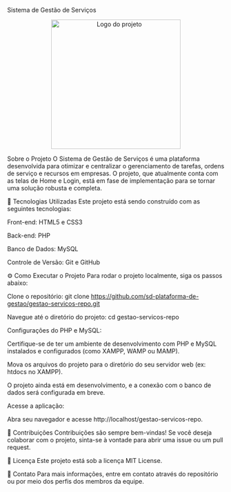 Sistema de Gestão de Serviços
<p align="center">
<img src="https://i.imgur.com/2Yc6Y9b.png" alt="Logo do projeto" width="300"/>
</p>

Sobre o Projeto
O Sistema de Gestão de Serviços é uma plataforma desenvolvida para otimizar e centralizar o gerenciamento de tarefas, ordens de serviço e recursos em empresas. O projeto, que atualmente conta com as telas de Home e Login, está em fase de implementação para se tornar uma solução robusta e completa.

🚀 Tecnologias Utilizadas
Este projeto está sendo construído com as seguintes tecnologias:

Front-end: HTML5 e CSS3

Back-end: PHP

Banco de Dados: MySQL

Controle de Versão: Git e GitHub

⚙️ Como Executar o Projeto
Para rodar o projeto localmente, siga os passos abaixo:

Clone o repositório:
git clone https://github.com/sd-plataforma-de-gestao/gestao-servicos-repo.git

Navegue até o diretório do projeto:
cd gestao-servicos-repo

Configurações do PHP e MySQL:

Certifique-se de ter um ambiente de desenvolvimento com PHP e MySQL instalados e configurados (como XAMPP, WAMP ou MAMP).

Mova os arquivos do projeto para o diretório do seu servidor web (ex: htdocs no XAMPP).

O projeto ainda está em desenvolvimento, e a conexão com o banco de dados será configurada em breve.

Acesse a aplicação:

Abra seu navegador e acesse http://localhost/gestao-servicos-repo.

🤝 Contribuições
Contribuições são sempre bem-vindas! Se você deseja colaborar com o projeto, sinta-se à vontade para abrir uma issue ou um pull request.

📝 Licença
Este projeto está sob a licença MIT License.

📧 Contato
Para mais informações, entre em contato através do repositório ou por meio dos perfis dos membros da equipe.
